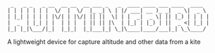 ```
 _   _ _   _ __  __ __  __ ___ _   _  ____ ____ ___ ____  ____  
| | | | | | |  \/  |  \/  |_ _| \ | |/ ___| __ )_ _|  _ \|  _ \ 
| |_| | | | | |\/| | |\/| || ||  \| | |  _|  _ \| || |_) | | | |
|  _  | |_| | |  | | |  | || || |\  | |_| | |_) | ||  _ <| |_| |
|_| |_|\___/|_|  |_|_|  |_|___|_| \_|\____|____/___|_| \_\____/ 
```

A lightweight device for capture altitude and other data from a kite